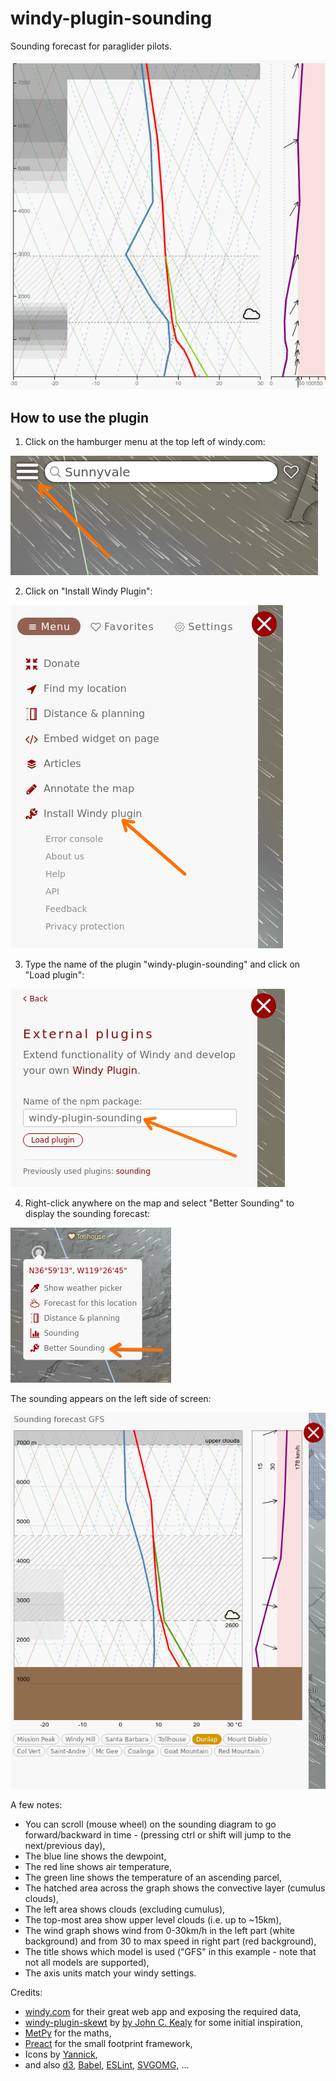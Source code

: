 # windy-plugin-sounding

Sounding forecast for paraglider pilots.

![Example Sounding](sounding.png)

## How to use the plugin

1) Click on the hamburger menu at the top left of windy.com:

![Hamburger menu](docs/1_menu.png)

2) Click on "Install Windy Plugin":

![Install plugins](docs/2_install.png)

3) Type the name of the plugin "windy-plugin-sounding" and click on "Load plugin":

![Load windy-plugin-sounding](docs/3_sounding.png)

4) Right-click anywhere on the map and select "Better Sounding" to display the sounding forecast:

![Context menu](docs/4_menu.png)

The sounding appears on the left side of screen:

![Context menu](docs/5_skewt.png)

A few notes:
- You can scroll (mouse wheel) on the sounding diagram to go forward/backward in time - (pressing ctrl or shift will jump to the next/previous day),
- The blue line shows the dewpoint,
- The red line shows air temperature,
- The green line shows the temperature of an ascending parcel,
- The hatched area across the graph shows the convective layer (cumulus clouds),
- The left area shows clouds (excluding cumulus),
- The top-most area show upper level clouds (i.e. up to ~15km),
- The wind graph shows wind from 0-30km/h in the left part (white background) and from 30 to max speed in right part (red background),
- The title shows which model is used ("GFS" in this example - note that not all models are supported),
- The axis units match your windy settings.

Credits:
- [windy.com](https://www.windy.com) for their great web app and exposing the required data,
- [windy-plugin-skewt](https://github.com/johnckealy/windy-plugin-skewt) by [by John C. Kealy](https://github.com/johnckealy) for some initial inspiration,
- [MetPy](https://unidata.github.io/MetPy) for the maths,
- [Preact](https://preactjs.com/) for the small footprint framework,
- Icons by [Yannick](https://www.flaticon.com/authors/yannick),
- and also [d3](https://d3js.org/), [Babel](https://babeljs.io/), [ESLint](https://eslint.org/), [SVGOMG](https://jakearchibald.github.io/svgomg/), ...
